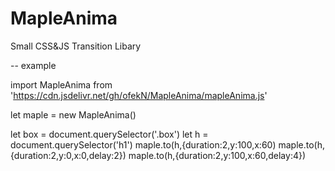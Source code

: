 # MapleAnima
Small CSS&amp;JS Transition Libary







-- example

import MapleAnima from 'https://cdn.jsdelivr.net/gh/ofekN/MapleAnima/mapleAnima.js'

let maple = new MapleAnima()

let box = document.querySelector('.box')
let h = document.querySelector('h1')
maple.to(h,{duration:2,y:100,x:60)
maple.to(h,{duration:2,y:0,x:0,delay:2})
maple.to(h,{duration:2,y:100,x:60,delay:4})


